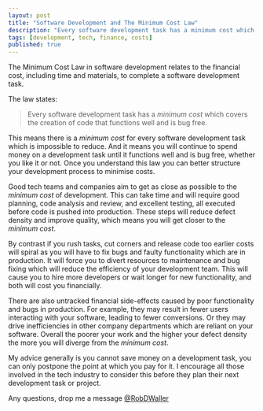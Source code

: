 ```yaml
---
layout: post
title: "Software Development and The Minimum Cost Law"
description: "Every software development task has a minimum cost which covers the creation of code that functions well and is bug free."
tags: [development, tech, finance, costs]
published: true
---
```

The Minimum Cost Law in software development relates to the financial cost, including time and materials, to complete a software development task.

The law states:

> Every software development task has a *minimum cost* which covers the creation of code that functions well and is bug free.

This means there is a *minimum cost* for every software development task which is impossible to reduce. And it means you will continue to spend money on a development task until it functions well and is bug free, whether you like it or not. Once you understand this law you can better structure your development process to minimise costs.

Good tech teams and companies aim to get as close as possible to the *minimum cost* of development. This can take time and will require good planning, code analysis and review, and excellent testing, all executed before code is pushed into production. These steps will reduce defect density and improve quality, which means you will get closer to the *minimum cost*.  

By contrast if you rush tasks, cut corners and release code too earlier costs will spiral as you will have to fix bugs and faulty functionality which are in production. It will force you to divert resources to maintenance and bug fixing which will reduce the efficiency of your development team. This will cause you to hire more developers or wait longer for new functionality, and both will cost you financially.

There are also untracked financial side-effects caused by poor functionality and bugs in production. For example, they may result in fewer users interacting with your software, leading to fewer conversions. Or they may drive inefficiencies in other company departments which are reliant on your software. Overall the poorer your work and the higher your defect density the more you will diverge from the *minimum cost*.

My advice generally is you cannot save money on a development task, you can only postpone the point at which you pay for it. I encourage all those involved in the tech industry to consider this before they plan their next development task or project.

Any questions, drop me a message [@RobDWaller](https://twitter.com/RobDWaller)

